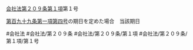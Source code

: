 [会社法第２０９条第１項](会社法＿＿＿＿第２０９条第１項)第１号

[第百九十九条第一項第四号](会社法＿＿＿＿第１９９条第１項第４号)の期日を定めた場合　当該期日


#会社法
#会社法/第２０９条
#会社法/第２０９条/第１項
#会社法/第２０９条/第１項/第１号
